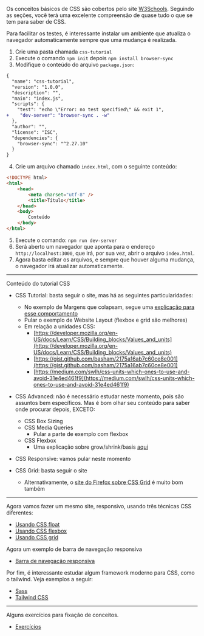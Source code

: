 Os conceitos básicos de CSS são cobertos pelo site [W3Schools](https://www.w3schools.com/css/). Seguindo as seções, você terá uma excelente compreensão de quase tudo o que se tem para saber de CSS.

Para facilitar os testes, é interessante instalar um ambiente que atualiza o navegador automaticamente sempre que uma mudança é realizada.

1. Crie uma pasta chamada `css-tutorial`
2. Execute o comando `npm init` depois `npm install browser-sync`
3. Modifique o conteúdo do arquivo `package.json`:

```diff
{
  "name": "css-tutorial",
  "version": "1.0.0",
  "description": "",
  "main": "index.js",
  "scripts": {
    "test": "echo \"Error: no test specified\" && exit 1",
+    "dev-server": "browser-sync . -w"
  },
  "author": "",
  "license": "ISC",
  "dependencies": {
    "browser-sync": "^2.27.10"
  }
}
```

4. Crie um arquivo chamado `index.html`, com o seguinte conteúdo:

```html
<!DOCTYPE html>
<html>
    <head>
        <meta charset="utf-8" />
        <title>Título</title>
    </head>
    <body>
        Conteúdo
    </body>
</html>
```
5. Execute o comando: `npm run dev-server`
6. Será aberto um navegador que aponta para o endereço `http://localhost:3000`, que irá, por sua vez, abrir o arquivo `index.html`.
7. Agora basta editar os arquivos, e sempre que houver alguma mudança, o navegador irá atualizar automaticamente.

<hr/>

Conteúdo do tutorial CSS

* CSS Tutorial: basta seguir o site, mas há as seguintes particularidades:
    * No exemplo de Margens que colapsam, segue uma [explicação para esse comportamento](https://bitsofco.de/collapsible-margins/)
    * Pular o exemplo de Website Layout (flexbox e grid são melhores)
    * Em relação a unidades CSS:
        * [https://developer.mozilla.org/en-US/docs/Learn/CSS/Building_blocks/Values_and_units](https://developer.mozilla.org/en-US/docs/Learn/CSS/Building_blocks/Values_and_units)
        * [https://gist.github.com/basham/2175a16ab7c60ce8e001](https://gist.github.com/basham/2175a16ab7c60ce8e001)
        * [https://medium.com/swlh/css-units-which-ones-to-use-and-avoid-31e4ed461f9](https://medium.com/swlh/css-units-which-ones-to-use-and-avoid-31e4ed461f9)

* CSS Advanced: não é necessário estudar neste momento, pois são assuntos bem específicos. Mas é bom olhar seu conteúdo para saber onde procurar depois, EXCETO:
    * CSS Box Sizing
    * CSS Media Queries
        * Pular a parte de exemplo com flexbox
    * CSS Flexbox
        * Uma explicação sobre grow/shrink/basis [aqui](https://css-tricks.com/understanding-flex-grow-flex-shrink-and-flex-basis/)
* CSS Responsive: vamos pular neste momento
* CSS Grid: basta seguir o site
    * Alternativamente, o [site do Firefox sobre CSS Grid](https://mozilladevelopers.github.io/playground/css-grid) é muito bom também

<hr/>

Agora vamos fazer um mesmo site, responsivo, usando três técnicas CSS diferentes:

* [Usando CSS float](cssFloat.md)
* [Usando CSS flexbox](cssFlexbox.md)
* [Usando CSS grid](cssGrid.md)

Agora um exemplo de barra de navegação responsiva

* [Barra de navegação responsiva](barraNavegacao.md)

Por fim, é interessante estudar algum framework moderno para CSS, como o tailwind. Veja exemplos a seguir:

* [Sass](sass.md)
* [Tailwind CSS](tailwind.md)

<hr/>

Alguns exercícios para fixação de conceitos.

* [Exercícios](exercicios.md)
